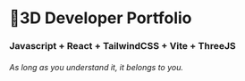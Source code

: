 # 🚀3D Developer Portfolio

### Javascript + React + TailwindCSS + Vite + ThreeJS
###### As long as you understand it, it belongs to you.

